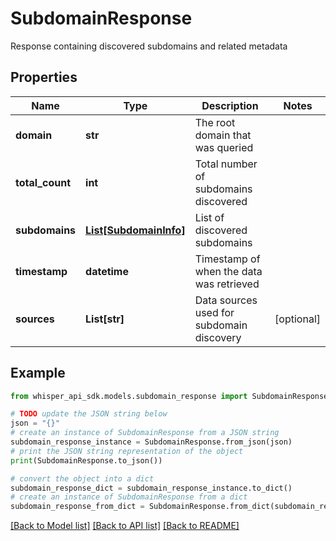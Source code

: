 # SubdomainResponse

Response containing discovered subdomains and related metadata

## Properties

Name | Type | Description | Notes
------------ | ------------- | ------------- | -------------
**domain** | **str** | The root domain that was queried | 
**total_count** | **int** | Total number of subdomains discovered | 
**subdomains** | [**List[SubdomainInfo]**](SubdomainInfo.md) | List of discovered subdomains | 
**timestamp** | **datetime** | Timestamp of when the data was retrieved | 
**sources** | **List[str]** | Data sources used for subdomain discovery | [optional] 

## Example

```python
from whisper_api_sdk.models.subdomain_response import SubdomainResponse

# TODO update the JSON string below
json = "{}"
# create an instance of SubdomainResponse from a JSON string
subdomain_response_instance = SubdomainResponse.from_json(json)
# print the JSON string representation of the object
print(SubdomainResponse.to_json())

# convert the object into a dict
subdomain_response_dict = subdomain_response_instance.to_dict()
# create an instance of SubdomainResponse from a dict
subdomain_response_from_dict = SubdomainResponse.from_dict(subdomain_response_dict)
```
[[Back to Model list]](../README.md#documentation-for-models) [[Back to API list]](../README.md#documentation-for-api-endpoints) [[Back to README]](../README.md)


